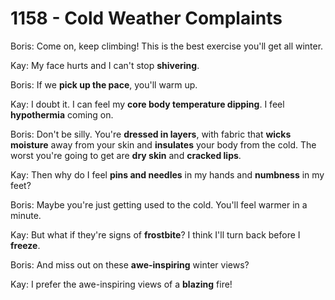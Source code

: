 # 1158 - Cold Weather Complaints

Boris: Come on, keep climbing! This is the best exercise you'll get all winter.

Kay: My face hurts and I can't stop **shivering**.

Boris: If we **pick up the pace**, you'll warm up.

Kay: I doubt it. I can feel my **core body temperature dipping**. I feel **hypothermia** coming on.

Boris: Don't be silly. You're **dressed in layers**, with fabric that **wicks moisture** away from your skin and **insulates** your body from the cold. The worst you're going to get are **dry skin** and **cracked lips**.

Kay: Then why do I feel **pins and needles** in my hands and **numbness** in my feet?

Boris: Maybe you're just getting used to the cold. You'll feel warmer in a minute.

Kay: But what if they're signs of **frostbite**? I think I'll turn back before I **freeze**.

Boris: And miss out on these **awe-inspiring** winter views?

Kay: I prefer the awe-inspiring views of a **blazing** fire!
